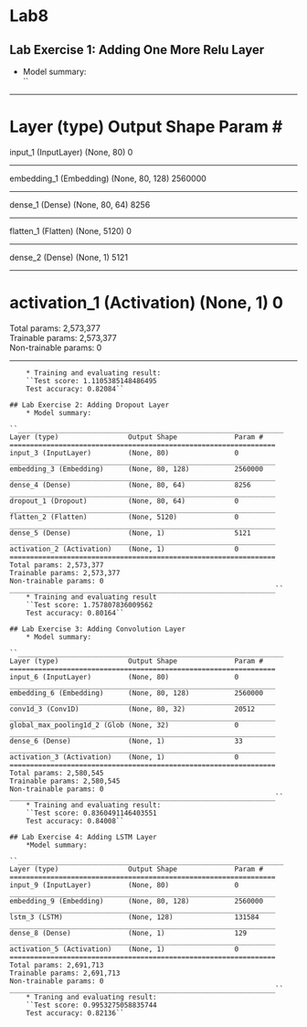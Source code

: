 # Lab8

## Lab Exercise 1: Adding One More Relu Layer  
* Model summary:  
`` 
_________________________________________________________________
Layer (type)                 Output Shape              Param #  
================================================================= 
input_1 (InputLayer)         (None, 80)                0          
_________________________________________________________________  
embedding_1 (Embedding)      (None, 80, 128)           2560000    
_________________________________________________________________  
dense_1 (Dense)              (None, 80, 64)            8256        
_________________________________________________________________  
flatten_1 (Flatten)          (None, 5120)              0           
_________________________________________________________________  
dense_2 (Dense)              (None, 1)                 5121        
_________________________________________________________________  
activation_1 (Activation)    (None, 1)                 0           
=================================================================  
Total params: 2,573,377  
Trainable params: 2,573,377  
Non-trainable params: 0  
_________________________________________________________________  
```
    * Training and evaluating result:
    ``Test score: 1.1105385148486495  
    Test accuracy: 0.82084``  

## Lab Exercise 2: Adding Dropout Layer  
    * Model summary:  
    ``_________________________________________________________________
Layer (type)                 Output Shape              Param #   
=================================================================
input_3 (InputLayer)         (None, 80)                0         
_________________________________________________________________
embedding_3 (Embedding)      (None, 80, 128)           2560000   
_________________________________________________________________
dense_4 (Dense)              (None, 80, 64)            8256      
_________________________________________________________________
dropout_1 (Dropout)          (None, 80, 64)            0         
_________________________________________________________________
flatten_2 (Flatten)          (None, 5120)              0         
_________________________________________________________________
dense_5 (Dense)              (None, 1)                 5121      
_________________________________________________________________
activation_2 (Activation)    (None, 1)                 0         
=================================================================
Total params: 2,573,377
Trainable params: 2,573,377
Non-trainable params: 0
_________________________________________________________________``  
    * Training and evaluating result
    ``Test score: 1.757807836009562  
    Test accuracy: 0.80164``  
    
## Lab Exercise 3: Adding Convolution Layer   
    * Model summary:  
    ``_________________________________________________________________
Layer (type)                 Output Shape              Param #   
=================================================================
input_6 (InputLayer)         (None, 80)                0         
_________________________________________________________________
embedding_6 (Embedding)      (None, 80, 128)           2560000   
_________________________________________________________________
conv1d_3 (Conv1D)            (None, 80, 32)            20512     
_________________________________________________________________
global_max_pooling1d_2 (Glob (None, 32)                0         
_________________________________________________________________
dense_6 (Dense)              (None, 1)                 33        
_________________________________________________________________
activation_3 (Activation)    (None, 1)                 0         
=================================================================
Total params: 2,580,545
Trainable params: 2,580,545
Non-trainable params: 0
_________________________________________________________________``  
    * Training and evaluating result:
    ``Test score: 0.8360491146403551  
    Test accuracy: 0.84008``

## Lab Exercise 4: Adding LSTM Layer
    *Model summary:
    ``_________________________________________________________________
Layer (type)                 Output Shape              Param #   
=================================================================
input_9 (InputLayer)         (None, 80)                0         
_________________________________________________________________
embedding_9 (Embedding)      (None, 80, 128)           2560000   
_________________________________________________________________
lstm_3 (LSTM)                (None, 128)               131584    
_________________________________________________________________
dense_8 (Dense)              (None, 1)                 129       
_________________________________________________________________
activation_5 (Activation)    (None, 1)                 0         
=================================================================
Total params: 2,691,713
Trainable params: 2,691,713
Non-trainable params: 0
_________________________________________________________________``  
    * Traning and evaluating result:
    ``Test score: 0.9953275058835744  
    Test accuracy: 0.82136``
